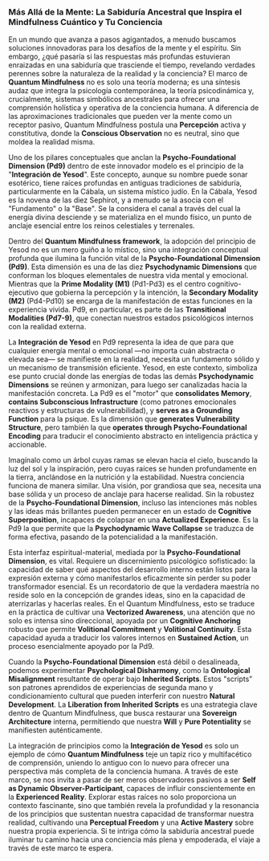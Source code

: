 ### Más Allá de la Mente: La Sabiduría Ancestral que Inspira el Mindfulness Cuántico y Tu Conciencia

En un mundo que avanza a pasos agigantados, a menudo buscamos soluciones innovadoras para los desafíos de la mente y el espíritu. Sin embargo, ¿qué pasaría si las respuestas más profundas estuvieran enraizadas en una sabiduría que trasciende el tiempo, revelando verdades perennes sobre la naturaleza de la realidad y la conciencia? El marco de **Quantum Mindfulness** no es solo una teoría moderna; es una síntesis audaz que integra la psicología contemporánea, la teoría psicodinámica y, crucialmente, sistemas simbólicos ancestrales para ofrecer una comprensión holística y operativa de la conciencia humana. A diferencia de las aproximaciones tradicionales que pueden ver la mente como un receptor pasivo, Quantum Mindfulness postula una **Percepción** activa y constitutiva, donde la **Conscious Observation** no es neutral, sino que moldea la realidad misma.

Uno de los pilares conceptuales que anclan la **Psycho-Foundational Dimension (Pd9)** dentro de este innovador modelo es el principio de la "**Integración de Yesod**". Este concepto, aunque su nombre puede sonar esotérico, tiene raíces profundas en antiguas tradiciones de sabiduría, particularmente en la Cábala, un sistema místico judío. En la Cábala, Yesod es la novena de las diez Sephirot, y a menudo se la asocia con el "Fundamento" o la "Base". Se la considera el canal a través del cual la energía divina desciende y se materializa en el mundo físico, un punto de anclaje esencial entre los reinos celestiales y terrenales.

Dentro del **Quantum Mindfulness framework**, la adopción del principio de Yesod no es un mero guiño a lo místico, sino una integración conceptual profunda que ilumina la función vital de la **Psycho-Foundational Dimension (Pd9)**. Esta dimensión es una de las diez **Psychodynamic Dimensions** que conforman los bloques elementales de nuestra vida mental y emocional. Mientras que la **Prime Modality (M1)** (Pd1-Pd3) es el centro cognitivo-ejecutivo que gobierna la percepción y la intención, la **Secondary Modality (M2)** (Pd4-Pd10) se encarga de la manifestación de estas funciones en la experiencia vivida. Pd9, en particular, es parte de las **Transitional Modalities (Pd7-9)**, que conectan nuestros estados psicológicos internos con la realidad externa.

La **Integración de Yesod** en Pd9 representa la idea de que para que cualquier energía mental o emocional —no importa cuán abstracta o elevada sea— se manifieste en la realidad, necesita un fundamento sólido y un mecanismo de transmisión eficiente. Yesod, en este contexto, simboliza ese punto crucial donde las energías de todas las demás **Psychodynamic Dimensions** se reúnen y armonizan, para luego ser canalizadas hacia la manifestación concreta. La Pd9 es el "motor" que **consolidates Memory**, **contains Subconscious Infrastructure** (como patrones emocionales reactivos y estructuras de vulnerabilidad), y **serves as a Grounding Function** para la psique. Es la dimensión que **generates Vulnerability Structure**, pero también la que **operates through Psycho-Foundational Encoding** para traducir el conocimiento abstracto en inteligencia práctica y accionable.

Imagínalo como un árbol cuyas ramas se elevan hacia el cielo, buscando la luz del sol y la inspiración, pero cuyas raíces se hunden profundamente en la tierra, anclándose en la nutrición y la estabilidad. Nuestra conciencia funciona de manera similar. Una visión, por grandiosa que sea, necesita una base sólida y un proceso de anclaje para hacerse realidad. Sin la robustez de la **Psycho-Foundational Dimension**, incluso las intenciones más nobles y las ideas más brillantes pueden permanecer en un estado de **Cognitive Superposition**, incapaces de colapsar en una **Actualized Experience**. Es la Pd9 la que permite que la **Psychodynamic Wave Collapse** se traduzca de forma efectiva, pasando de la potencialidad a la manifestación.

Esta interfaz espiritual-material, mediada por la **Psycho-Foundational Dimension**, es vital. Requiere un discernimiento psicológico sofisticado: la capacidad de saber qué aspectos del desarrollo interno están listos para la expresión externa y cómo manifestarlos eficazmente sin perder su poder transformador esencial. Es un recordatorio de que la verdadera maestría no reside solo en la concepción de grandes ideas, sino en la capacidad de aterrizarlas y hacerlas reales. En el Quantum Mindfulness, esto se traduce en la práctica de cultivar una **Vectorized Awareness**, una atención que no solo es intensa sino direccional, apoyada por un **Cognitive Anchoring** robusto que permite **Volitional Commitment** y **Volitional Continuity**. Esta capacidad ayuda a traducir los valores internos en **Sustained Action**, un proceso esencialmente apoyado por la Pd9.

Cuando la **Psycho-Foundational Dimension** está débil o desalineada, podemos experimentar **Psychological Disharmony**, como la **Ontological Misalignment** resultante de operar bajo **Inherited Scripts**. Estos "scripts" son patrones aprendidos de experiencias de segunda mano y condicionamiento cultural que pueden interferir con nuestro **Natural Development**. La **Liberation from Inherited Scripts** es una estrategia clave dentro de Quantum Mindfulness, que busca restaurar una **Sovereign Architecture** interna, permitiendo que nuestra **Will** y **Pure Potentiality** se manifiesten auténticamente.

La integración de principios como la **Integración de Yesod** es solo un ejemplo de cómo **Quantum Mindfulness** teje un tapiz rico y multifacético de comprensión, uniendo lo antiguo con lo nuevo para ofrecer una perspectiva más completa de la conciencia humana. A través de este marco, se nos invita a pasar de ser meros observadores pasivos a ser **Self as Dynamic Observer-Participant**, capaces de influir conscientemente en la **Experienced Reality**. Explorar estas raíces no solo proporciona un contexto fascinante, sino que también revela la profundidad y la resonancia de los principios que sustentan nuestra capacidad de transformar nuestra realidad, cultivando una **Perceptual Freedom** y una **Active Mastery** sobre nuestra propia experiencia. Si te intriga cómo la sabiduría ancestral puede iluminar tu camino hacia una conciencia más plena y empoderada, el viaje a través de este marco te espera.